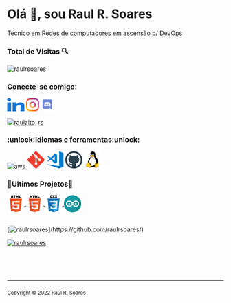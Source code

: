 <h1 align="left">Olá 👋, sou Raul R. Soares</h1>
<p align="left">Tecnico em Redes de computadores em ascensão p/ DevOps</p>

<!--
<div align="left">
    <ul>
        <li>Atualmete trabalhando com o peojeto de um robô sumo com controle remoto para as aulas de robótica no sesi <a href="https://github.com/raulrsoares/robot" target="_blank"> repositório </a> 
    </ul>
</div> 
-->

### Total de Visitas 🔍
![raulrsoares](https://komarev.com/ghpvc/?username=raulrsoares&label=Profile%20views&color=brightgreen&style=flat)

<!-- ![raulrsoares](https://visitor-badge.laobi.icu/badge?page_id=raulrsoares.visitor-badge&left_text=Visitas) -->


<h3 align="left">Conecte-se comigo:</h3>
<div align="left">
    <!--
    <a href="https://dev.to/raulrsoares" target="_blank"><img align="center" src="imgs/dev-rainbow.svg" alt="raulrsoares" height="30" largura ="40"></a> -->
    <a href="https://www.linkedin.com/in/raul-rodrigues-soares-4b7975232/" target="_blank"><img align="center" src="imgs/linked-in-alt.svg" alt="Raul Rodrigues Soares" height="30" width="40" /></a>
    <a href= "https://instagram.com/r4ulrs" target="_blank"><img align="center" src="imgs/instagram.svg" alt="r4aulrs" height="30" largura="40" /></a>
    <a href="https://discord.com/users/535253561551093771" target="_blank"><img align="center"src="imgs/discord.svg" alt="r4ulzito#8134" height="30" largura="40" /></a>
    <br>
    <br>
    <a href="https://twitter.com/raulzito_rs" target="_blank"><img src="https://img.shields.io/twitter/follow/raulzito_rs?logo=twitter&style=for-the-badge" alt="raulzito_rs" /></a>
</div>

<h3 align="left">:unlock:Idiomas e ferramentas:unlock:</h3>
<div align="left">
    <a href="https://aws.amazon.com" target="_blank" rel="noreferrer"> <img src="imgs/aws.svg" alt="aws" width="40" height="40"/> </a>
    <a href="https://git-scm.com/" target="_blank" rel="noreferrer" > <img src="imgs/git-scm-icon.svg" alt="git" width="40" height="40"/> </a>
    <a href="https://code.visualstudio.com/" target="_blank" rel="noreferrer" > <img src="imgs/visual-studio-code.png" alt="Visual Studio Code" width="40" height="40"/> </a>
    <a href="https://github.com/" target="_blank" rel="noreferrer" > <img  src="imgs/github.png" alt="GitHub" width="40" height="40"/> </a>
    <a href="https://www.linux.org/" target="_blank" rel="noreferrer"> <img src="imgs/linux-original.svg" alt="linux" width="40" height="40"/> </a>
    <!--
    <a href="https://www.w3.org/html/" target="_blank" rel="noreferrer"> <img src="imgs/html5-original-wordmark.svg" alt="html5" width="40" height="40"/> </a>  -->
    <!--
    <a href="https://www.python.org" target="_blank" rel="noreferrer"><img src="imgs/python-original.svg" alt="python" width="40" height="40"/> </a> -->
    <!-- 
    <a href="https://www.w3schools.com/css/" target="_blank" rel="noreferrer"> <img src="imgs/css3-original-wordmark.svg" alt="css3" width="40" height="40"/> </a> -->
    <!--
    <a href="https://nodejs.org" target="_blank" rel="noreferrer"> <img src="imgs/nodejs-original-wordmark.svg" alt="nodejs" width="40" height="40"/> </a> -->
    <!--
    <a href="https://reactjs.org/" target="_blank" rel="noreferrer"> <img src="imgs/react-original-wordmark.svg" alt="react" width="40" height="40"/> </a> -->
</div>

<!-- 
<h3 align="left">:construction:  Projetos em construção  :construction:</h3>
<div align="left">
</div> -->


### :open_file_folder:Ultimos Projetos:open_file_folder:
<div align="left">
    <a href="https://github.com/raulrsoares/P1-HTML" target="_blank"> <img align="center"  src="imgs/html5-original-wordmark.svg" height="40" width="40" /> </a>
    <a href="https://github.com/raulrsoares/P2-HTML" target="_blank"> <img align="center"  src="imgs/html5-original-wordmark.svg" height="40" width="40" /> </a>
    <a href="https://github.com/raulrsoares/P3-HTML-CSS" target="_blank"> <img align="center" src="imgs/css3-original-wordmark.svg" height="40" width="40"/> </a>
    <a href="https://github.com/raulrsoares/robot" target="_blank"> <img align="center" src="imgs/arduino.svg" height="40" width="40"/> </a>
</div>

<br>
<!--!!! Git stats !!!!-->
<div alig="left">

[![raulrsoares](https://github-readme-stats.vercel.app/api?username=raulrsoares&show_icons=true&theme=gotham&include_all_commits=true&count_private=true")](https://github.com/raulrsoares/)

[![raulrsoares](https://github-readme-stats.vercel.app/api/top-langs/?username=raulrsoares&layout=compact&langs_count=7&theme=gotham)](https://github.com/raulrsoares/)
    <!-- <img align="left" src="https://github-readme-stats.vercel.app/api?username=raulrsoares&show_icons=true&theme=gotham&include_all_commits=true&count_private=true" height="180em"alt="raulrsoares" />  -->
    <!-- <img align="center" src="https://github-readme-stats.vercel.app/api/top-langs/?username=raulrsoares&layout=compact&langs_count=7&theme=gotham" alt="raulrsoares" /> -->
</div><br><br><br>

---

<sub>Copyright © 2022 Raul R. Soares </sub>
